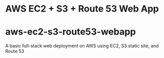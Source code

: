 # AWS EC2 + S3 + Route 53 Web App
# aws-ec2-s3-route53-webapp
A basic full-stack web deployment on AWS using EC2, S3 static site, and Route 53
